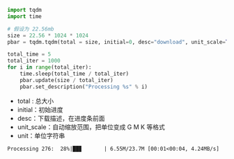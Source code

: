 ```python
import tqdm
import time

# 假设为 22.56mb
size = 22.56 * 1024 * 1024
pbar = tqdm.tqdm(total = size, initial=0, desc="download", unit_scale=True, unit="B")

total_time = 5
total_iter = 1000
for i in range(total_iter):
    time.sleep(total_time / total_iter)
    pbar.update(size / total_iter)
    pbar.set_description("Processing %s" % i)
```

- total : 总大小
- initial：初始进度
- desc：下载描述，在进度条前面
- unit_scale：自动缩放范围，把单位变成 G M K 等格式
- unit：单位字符串

```
Processing 276:  28%|██▊       | 6.55M/23.7M [00:01<00:04, 4.24MB/s]
```

